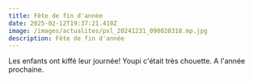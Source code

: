 ```yaml
---
title: Fête de fin d'année
date: 2025-02-12T19:37:21.410Z
image: /images/actualites/pxl_20241231_090020318.mp.jpg
description: Fête de fin d'année
---
```

Les enfants ont kiffé leur journée! Youpi c'était très chouette. A l'année prochaine.